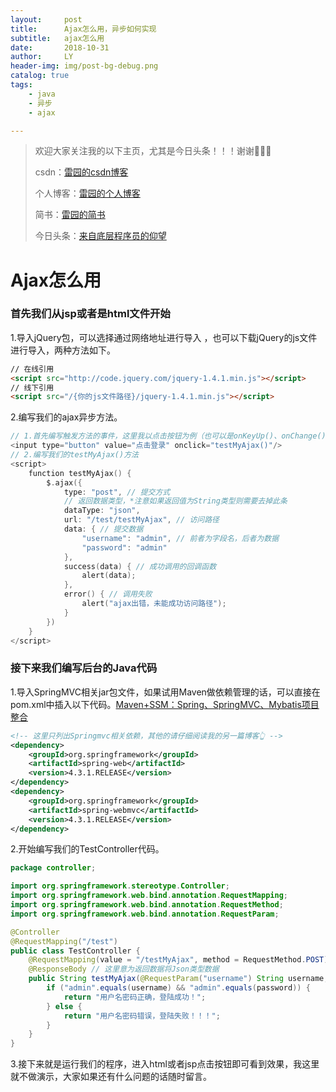 ```yaml
---
layout:     post
title:      Ajax怎么用，异步如何实现
subtitle:   ajax怎么用
date:       2018-10-31
author:     LY
header-img: img/post-bg-debug.png
catalog: true
tags:
    - java
    - 异步
    - ajax

---
```


> 欢迎大家关注我的以下主页，尤其是今日头条！！！谢谢🙏🙏🙏
>
> csdn：[雷园的csdn博客](https://blog.csdn.net/leiyuan2580)
>
> 个人博客：[雷园的个人博客](https://imlcl.store)
>
> 简书：[雷园的简书](https://www.jianshu.com/u/016322e40e1f)
>
> 今日头条：[来自底层程序员的仰望](https://www.toutiao.com/c/user/6132192948/#mid=1616456407686158)

# Ajax怎么用

### 首先我们从jsp或者是html文件开始

1.导入jQuery包，可以选择通过网络地址进行导入 ，也可以下载jQuery的js文件进行导入，两种方法如下。

```html
// 在线引用
<script src="http://code.jquery.com/jquery-1.4.1.min.js"></script>
// 线下引用
<script src="/{你的js文件路径}/jquery-1.4.1.min.js"></script>
```

2.编写我们的ajax异步方法。

``` h
// 1.首先编写触发方法的事件，这里我以点击按钮为例（也可以是onKeyUp()、onChange()、等等）
<input type="button" value="点击登录" onclick="testMyAjax()"/>
// 2.编写我们的testMyAjax()方法
<script>
    function testMyAjax() {
        $.ajax({
            type: "post", // 提交方式
            // 返回数据类型，*注意如果返回值为String类型则需要去掉此条
            dataType: "json", 
            url: "/test/testMyAjax", // 访问路径
            data: { // 提交数据
                "username": "admin", // 前者为字段名，后者为数据
                "password": "admin"
            },
            success(data) { // 成功调用的回调函数
                alert(data);
            },
            error() { // 调用失败
                alert("ajax出错，未能成功访问路径");
            }
        })
    }
</script>
```

### 接下来我们编写后台的Java代码

1.导入SpringMVC相关jar包文件，如果试用Maven做依赖管理的话，可以直接在pom.xml中插入以下代码。[Maven+SSM：Spring、SpringMVC、Mybatis项目整合](https://blog.csdn.net/leiyuan2580/article/details/82145143)

```xml
<!-- 这里只列出Springmvc相关依赖，其他的请仔细阅读我的另一篇博客👆 -->
<dependency>
    <groupId>org.springframework</groupId>
    <artifactId>spring-web</artifactId>
    <version>4.3.1.RELEASE</version>
</dependency>
<dependency>
    <groupId>org.springframework</groupId>
    <artifactId>spring-webmvc</artifactId>
    <version>4.3.1.RELEASE</version>
</dependency>
```

2.开始编写我们的TestController代码。

```java
package controller;

import org.springframework.stereotype.Controller;
import org.springframework.web.bind.annotation.RequestMapping;
import org.springframework.web.bind.annotation.RequestMethod;
import org.springframework.web.bind.annotation.RequestParam;

@Controller
@RequestMapping("/test")
public class TestController {
    @RequestMapping(value = "/testMyAjax", method = RequestMethod.POST)
    @ResponseBody // 这里意为返回数据将Json类型数据
    public String testMyAjax(@RequestParam("username") String username, @RequestParam("password") String password) {
        if ("admin".equals(username) && "admin".equals(password)) {
            return "用户名密码正确，登陆成功！";
        } else {
            return "用户名密码错误，登陆失败！！！";
        }
    }
}

```

3.接下来就是运行我们的程序，进入html或者jsp点击按钮即可看到效果，我这里就不做演示，大家如果还有什么问题的话随时留言。